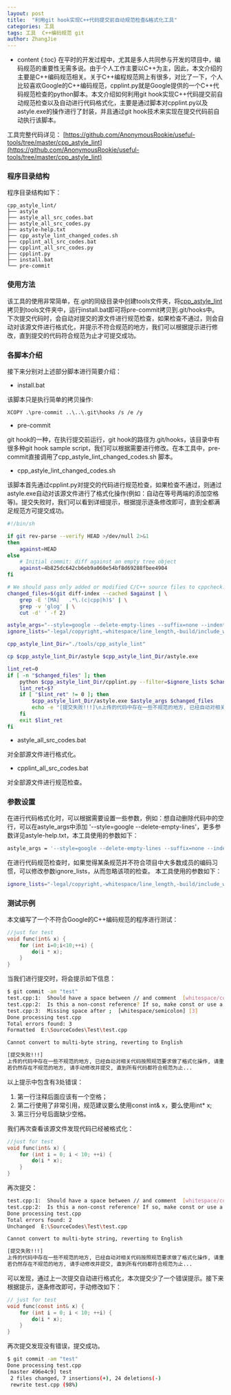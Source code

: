 ```yaml
---
layout: post
title:  "利用git hook实现C++代码提交前自动规范检查&格式化工具"
categories: 工具
tags: 工具  C++编码规范 git
author: ZhangJie
---
```


* content
{:toc}
在平时的开发过程中，尤其是多人共同参与开发的项目中，编码规范的重要性无需多说。由于个人工作主要以C++为主，因此，本文介绍的主要是C++编码规范相关。关于C++编程规范网上有很多，对比了一下，个人比较喜欢Google的C++编码规范，cpplint.py就是Google提供的一个C++代码规范检查的python脚本。本文介绍如何利用git hook实现C++代码提交前自动规范检查以及自动进行代码格式化，主要是通过脚本对cpplint.py以及astyle.exe的操作进行了封装，并且通过git hook技术来实现在提交代码前自动执行该脚本。




工具完整代码详见：
[https://github.com/AnonymousRookie/useful-tools/tree/master/cpp_astyle_lint](https://github.com/AnonymousRookie/useful-tools/tree/master/cpp_astyle_lint)


### 程序目录结构

程序目录结构如下：

```
cpp_astyle_lint/
├── astyle
├── astyle_all_src_codes.bat
├── astyle_all_src_codes.py
├── astyle-help.txt
├── cpp_astyle_lint_changed_codes.sh
├── cpplint_all_src_codes.bat
├── cpplint_all_src_codes.py
├── cpplint.py
├── install.bat
└── pre-commit
```

### 使用方法

该工具的使用非常简单，在.git的同级目录中创建tools文件夹，将[cpp_astyle_lint](https://github.com/AnonymousRookie/useful-tools/tree/master/cpp_astyle_lint)拷贝到tools文件夹中，运行install.bat即可将pre-commit拷贝到.git/hooks中。下次提交代码时，会自动对提交的源文件进行规范检查，如果检查不通过，则会自动对该源文件进行格式化，并提示不符合规范的地方，我们可以根据提示进行修改，直到提交的代码符合规范为止才可提交成功。


### 各脚本介绍

接下来分别对上述部分脚本进行简要介绍：


- install.bat

该脚本只是执行简单的拷贝操作:
```
XCOPY .\pre-commit ..\..\.git\hooks /s /e /y
```

- pre-commit

git hook的一种，在执行提交前运行，git hook的路径为.git/hooks，该目录中有很多种git hook sample script，我们可以根据需要进行修改。在本工具中，pre-commit直接调用了cpp_astyle_lint_changed_codes.sh 脚本。


- cpp_astyle_lint_changed_codes.sh

该脚本首先通过cpplint.py对提交的代码进行规范检查，如果检查不通过，则通过astyle.exe自动对该源文件进行了格式化操作(例如：自动在等号两端的添加空格等)。提交失败时，我们可以看到详细提示，根据提示逐条修改即可，直到全都满足规范方可提交成功。

```sh
#!/bin/sh

if git rev-parse --verify HEAD >/dev/null 2>&1
then
    against=HEAD
else
    # Initial commit: diff against an empty tree object
    against=4b825dc642cb6eb9a060e54bf8d69288fbee4904
fi

# We should pass only added or modified C/C++ source files to cppcheck.
changed_files=$(git diff-index --cached $against | \
    grep -E '[MA]   .*\.(c|cpp|h)$' | \
    grep -v 'glog' | \
    cut -d' ' -f 2)

astyle_args="--style=google --delete-empty-lines --suffix=none --indent=spaces=4 --min-conditional-indent=2 --align-pointer=type --align-reference=type --indent-switches --indent-cases --indent-col1-comments --pad-oper --pad-header --unpad-paren --close-templates --convert-tabs --mode=c"
ignore_lists="-legal/copyright,-whitespace/line_length,-build/include_what_you_use,-whitespace/braces,-build/include,-whitespace/blank_line,-whitespace/ending_newline,-build/header_guard,-readability/streams,-whitespace/parens,-whitespace/operators,-build/storage_class,-whitespace/labels"

cpp_astyle_lint_Dir="./tools/cpp_astyle_lint"

cp $cpp_astyle_lint_Dir/astyle $cpp_astyle_lint_Dir/astyle.exe

lint_ret=0
if [ -n "$changed_files" ]; then
    python $cpp_astyle_lint_Dir/cpplint.py --filter=$ignore_lists $changed_files
    lint_ret=$?
    if [ "$lint_ret" != 0 ]; then
        $cpp_astyle_lint_Dir/astyle.exe $astyle_args $changed_files
        echo -e "[提交失败!!!]\n上传的代码中存在一些不规范的地方, 已经自动对相关代码按照规范要求做了格式化操作, 请重新提交!\n若仍然存在不规范的地方, 请手动修改并提交, 直到所有代码都符合规范为止..."
    fi
    exit $lint_ret
fi
```


- astyle_all_src_codes.bat

对全部源文件进行格式化。

- cpplint_all_src_codes.bat

对全部源文件进行规范检查。


### 参数设置

在进行代码格式化时，可以根据需要设置一些参数，例如：想自动删除代码中的空行，可以在astyle_args中添加 '--style=google --delete-empty-lines'，更多参数详见astyle-help.txt，本工具使用的参数如下：

```sh
astyle_args = '--style=google --delete-empty-lines --suffix=none --indent=spaces=4 --min-conditional-indent=2 --align-pointer=type --align-reference=type --indent-switches --indent-cases --indent-col1-comments --pad-oper --pad-header --unpad-paren --close-templates --convert-tabs --mode=c'
```


在进行代码规范检查时，如果觉得某条规范并不符合项目中大多数成员的编码习惯，可以修改参数ignore_lists，从而忽略该项的检查。
本工具使用的参数如下：

```sh
ignore_lists="-legal/copyright,-whitespace/line_length,-build/include_what_you_use,-whitespace/braces,-build/include,-whitespace/blank_line,-whitespace/ending_newline,-build/header_guard,-readability/streams,-whitespace/parens,-whitespace/operators,-build/storage_class,-whitespace/labels"
```

### 测试示例

本文编写了一个不符合Google的C++编码规范的程序进行测试：
```c
//just for test
void func(int& x) {
    for (int i=0;i<10;++i) {
        do(i * x);
    }
}
```

当我们进行提交时，将会提示如下信息：
```sh
$ git commit -am "test"
test.cpp:1:  Should have a space between // and comment  [whitespace/comments] [4]
test.cpp:2:  Is this a non-const reference? If so, make const or use a pointer: int& x  [runtime/references] [2]
test.cpp:3:  Missing space after ;  [whitespace/semicolon] [3]
Done processing test.cpp
Total errors found: 3
Formatted  E:\SourceCodes\Test\test.cpp

Cannot convert to multi-byte string, reverting to English

[提交失败!!!]
上传的代码中存在一些不规范的地方, 已经自动对相关代码按照规范要求做了格式化操作, 请重新提交!
若仍然存在不规范的地方, 请手动修改并提交, 直到所有代码都符合规范为止...
```

以上提示中包含有3处错误：
1. 第一行注释后面应该有一个空格；
2. 第二行使用了非常引用，规范建议要么使用const int& x，要么使用int* x;
3. 第三行分号后面缺少空格。


我们再次查看该源文件发现代码已经被格式化：
```c
//just for test
void func(int& x) {
    for (int i = 0; i < 10; ++i) {
        do(i * x);
    }
}
```

再次提交：

```sh
test.cpp:1:  Should have a space between // and comment  [whitespace/comments] [4]
test.cpp:2:  Is this a non-const reference? If so, make const or use a pointer: int& x  [runtime/references] [2]
Done processing test.cpp
Total errors found: 2
Unchanged  E:\SourceCodes\Test\test.cpp

Cannot convert to multi-byte string, reverting to English

[提交失败!!!]
上传的代码中存在一些不规范的地方, 已经自动对相关代码按照规范要求做了格式化操作, 请重新提交!
若仍然存在不规范的地方, 请手动修改并提交, 直到所有代码都符合规范为止...
```

可以发现，通过上一次提交自动进行格式化，本次提交少了一个错误提示。接下来根据提示，逐条修改即可，手动修改如下：

```c
// just for test
void func(const int& x) {
    for (int i = 0; i < 10; ++i) {
        do(i * x);
    }
}
```

再次提交发现没有错误，提交成功。

```sh
$ git commit -am "test"
Done processing test.cpp
[master 496e4c9] test
 2 files changed, 7 insertions(+), 24 deletions(-)
 rewrite test.cpp (98%)
```